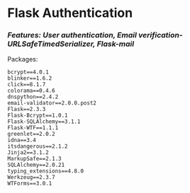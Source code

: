 # Flask Authentication


### *Features: User authentication, Email verification-URLSafeTimedSerializer, Flask-mail*
Packages:
```
bcrypt==4.0.1
blinker==1.6.2
click==8.1.7
colorama==0.4.6
dnspython==2.4.2
email-validator==2.0.0.post2
Flask==2.3.3
Flask-Bcrypt==1.0.1
Flask-SQLAlchemy==3.1.1
Flask-WTF==1.1.1
greenlet==2.0.2
idna==3.4
itsdangerous==2.1.2
Jinja2==3.1.2
MarkupSafe==2.1.3
SQLAlchemy==2.0.21
typing_extensions==4.8.0
Werkzeug==2.3.7
WTForms==3.0.1
```
